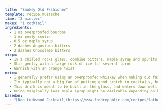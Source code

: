 ```yaml
---
title: "Smokey Old Fashioned"
template: recipe.mustache
time: "2 minutes"
makes: "1 cocktail"
ingredients:
  - 1 oz overproofed bourbon
  - 1 oz peaty scotch
  - 0.5 oz maple syrup
  - 2 dashes Angostura bitters
  - 2 dashes Chocolate bitters
steps:
  - In a chilled rocks glass, combine bitters, maple syrup and spirits.
  - Stir gently with a large rock of ice for several turns
  - Garnish with an orange twist
notes:
  - I generally prefer using an overproofed whiskey when making old fashioned variations, and this is no exception. I had good results with Old Forester 1920.
  - I'm typically not a big fan of putting good scotch in cocktails, but something like the Laphroaig 10, or Ardbeg 10 works nicely. In a pinch, or when pinching pennies, I've used the Shieldaig Islay expression, which isn't great on its own, but imparts the desired base flavor profile.
  - This drink is meant to be built in the glass, and waters down well. The flavor profile shifts as the ice melts, and I find it relatively enjoyable throughout.
  - Using marginally less maple syrup might be desirable depending on how sweet you prefer the drink, but real maple syrup is key to bringing the rest of the flavors together.
basedon:
  - "[Don Lockwood Cocktail](https://www.foodrepublic.com/recipes/fathers-day-drinking-don-lockwood-cocktail-recipe/)"
---
```

